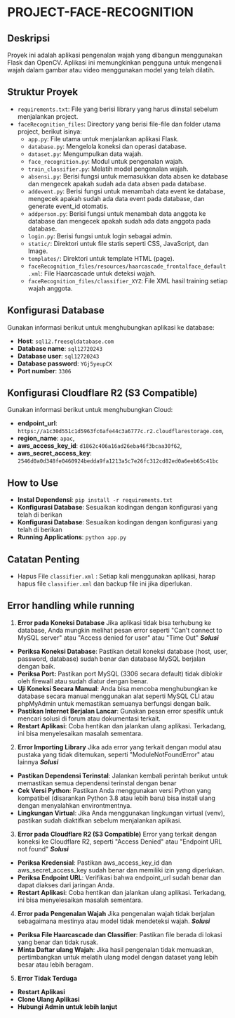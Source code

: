 # PROJECT-FACE-RECOGNITION

## Deskripsi
Proyek ini adalah aplikasi pengenalan wajah yang dibangun menggunakan Flask dan OpenCV. Aplikasi ini memungkinkan pengguna untuk mengenali wajah dalam gambar atau video menggunakan model yang telah dilatih.

## Struktur Proyek
- `requirements.txt`: File yang berisi library yang harus diinstal sebelum menjalankan project.
- `faceRecognition_files`: Directory yang berisi file-file dan folder utama project, berikut isinya:
  - `app.py`: File utama untuk menjalankan aplikasi Flask.
  - `database.py`: Mengelola koneksi dan operasi database.
  - `dataset.py`: Mengumpulkan data wajah.
  - `face_recognition.py`: Modul untuk pengenalan wajah.
  - `train_classifier.py`: Melatih model pengenalan wajah.
  - `absensi.py`: Berisi fungsi untuk memasukkan data absen ke database dan mengecek apakah sudah ada data absen pada database.
  - `addevent.py`: Berisi fungsi untuk menambah data event ke database, mengecek apakah sudah ada data event pada database, dan generate event_id otomatis.
  - `addperson.py`: Berisi fungsi untuk menambah data anggota ke database dan mengecek apakah sudah ada data anggota pada database.
  - `login.py`: Berisi fungsi untuk login sebagai admin.
  - `static/`: Direktori untuk file statis seperti CSS, JavaScript, dan Image.
  - `templates/`: Direktori untuk template HTML (page).
  - `faceRecognition_files/resources/haarcascade_frontalface_default.xml`: File Haarcascade untuk deteksi wajah.
  - `faceRecognition_files/classifier_XYZ`: File XML hasil training setiap wajah anggota.

## Konfigurasi Database
Gunakan informasi berikut untuk menghubungkan aplikasi ke database:
- **Host**: `sql12.freesqldatabase.com`
- **Database name**: `sql12720243`
- **Database user**: `sql12720243`
- **Database password**: `YGj5yeupCX`
- **Port number**: `3306`

## Konfigurasi Cloudflare R2 (S3 Compatible)
Gunakan informasi berikut untuk menghubungkan Cloud:
- **endpoint_url**: `https://a1c30d551c1d5963fc6afe44c3a6777c.r2.cloudflarestorage.com`,
- **region_name**: `apac`,
- **aws_access_key_id**: `d1862c406a16ad26eba46f3bcaa30f62`,
- **aws_secret_access_key**: `2546d0a0d348fe0460924bedda9fa1213a5c7e26fc312cd82ed0a6eeb65c41bc`

## How to Use
- **Instal Dependensi**: `pip install -r requirements.txt`
- **Konfigurasi Database**: Sesuaikan kodingan dengan konfigurasi yang telah di berikan
- **Konfigurasi Database**: Sesuaikan kodingan dengan konfigurasi yang telah di berikan
- **Running Applications**: `python app.py`

## Catatan Penting
- Hapus File `classifier.xml` : Setiap kali menggunakan aplikasi, harap hapus file `classifier.xml` dan backup file ini jika diperlukan.

## Error handling while running
1. **Error pada Koneksi Database**
Jika aplikasi tidak bisa terhubung ke database, Anda mungkin melihat pesan error seperti "Can't connect to MySQL server" atau "Access denied for user" atau "Time Out" 
***Solusi***
- **Periksa Koneksi Database**: Pastikan detail koneksi database (host, user, password, database) sudah benar dan database MySQL berjalan dengan baik.
- **Periksa Port:** Pastikan port MySQL (3306 secara default) tidak diblokir oleh firewall atau sudah diatur dengan benar.
- **Uji Koneksi Secara Manual**: Anda bisa mencoba menghubungkan ke database secara manual menggunakan alat seperti MySQL CLI atau phpMyAdmin untuk memastikan semuanya berfungsi dengan baik.
- **Pastikan Internet Berjalan Lancar**: Gunakan pesan error spesifik untuk mencari solusi di forum atau dokumentasi terkait.
- **Restart Aplikasi**: Coba hentikan dan jalankan ulang aplikasi. Terkadang, ini bisa menyelesaikan masalah sementara.

2. **Error Importing Library**
Jika ada error yang terkait dengan modul atau pustaka yang tidak ditemukan, seperti "ModuleNotFoundError" atau lainnya
***Solusi***
- **Pastikan Dependensi Terinstal**: Jalankan kembali perintah berikut untuk memastikan semua dependensi terinstal dengan benar
- **Cek Versi Python**: Pastikan Anda menggunakan versi Python yang kompatibel (disarankan Python 3.8 atau lebih baru) bisa install ulang dengan menyalahkan environtmentnya.
- **Lingkungan Virtual**: Jika Anda menggunakan lingkungan virtual (venv), pastikan sudah diaktifkan sebelum menjalankan aplikasi.

3. **Error pada Cloudflare R2 (S3 Compatible)**
Error yang terkait dengan koneksi ke Cloudflare R2, seperti "Access Denied" atau "Endpoint URL not found"
***Solusi***
- **Periksa Kredensial**: Pastikan aws_access_key_id dan aws_secret_access_key sudah benar dan memiliki izin yang diperlukan.
- **Periksa Endpoint URL**: Verifikasi bahwa endpoint_url sudah benar dan dapat diakses dari jaringan Anda.
- **Restart Aplikasi**: Coba hentikan dan jalankan ulang aplikasi. Terkadang, ini bisa menyelesaikan masalah sementara.

4. **Error pada Pengenalan Wajah**
Jika pengenalan wajah tidak berjalan sebagaimana mestinya atau model tidak mendeteksi wajah.
***Solusi***
- **Periksa File Haarcascade dan Classifier**: Pastikan file berada di lokasi yang benar dan tidak rusak.
- **Minta Daftar ulang Wajah**: Jika hasil pengenalan tidak memuaskan, pertimbangkan untuk melatih ulang model dengan dataset yang lebih besar atau lebih beragam.

5. **Error Tidak Terduga**
- **Restart Aplikasi**
- **Clone Ulang Aplikasi**
- **Hubungi Admin untuk lebih lanjut**